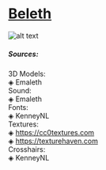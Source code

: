 # [Beleth](https://en.wikipedia.org/wiki/Beleth)
![alt text](https://media.githubusercontent.com/media/Emaleth-BSE/Beleth/master/extra/screenshots/test.png)

##### Sources:
3D Models:  
 ◈ Emaleth  
Sound:  
 ◈ Emaleth  
Fonts:  
 ◈ KenneyNL  
Textures:  
 ◈ https://cc0textures.com  
 ◈ https://texturehaven.com  
Crosshairs:  
 ◈ KenneyNL  

